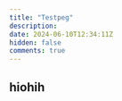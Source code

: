 ```yaml
---
title: "Testpeg"
description: 
date: 2024-06-10T12:34:11Z
hidden: false
comments: true
---
```

## hiohih
